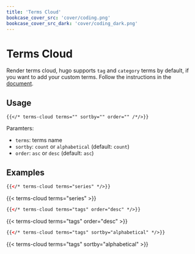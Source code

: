 ```yaml
---
title: 'Terms Cloud'
bookcase_cover_src: 'cover/coding.png'
bookcase_cover_src_dark: 'cover/coding_dark.png'
---
```


# Terms Cloud

Render terms cloud, hugo supports `tag` and `category` terms by default, if you want to add your custom terms. Follow the instructions in the [document](https://gohugo.io/content-management/taxonomies/#configure-taxonomies).

## Usage

```
{{</* terms-cloud terms="" sortby="" order="" /*/>}}
```

Paramters:

* `terms`: terms name
* `sortby`: `count` or `alphabetical` (default: `count`)
* `order`: `asc` or `desc` (default: `asc`)

## Examples

```html
{{</* terms-cloud terms="series" */>}}
```

{{< terms-cloud terms="series" >}}

```html
{{</* terms-cloud terms="tags" order="desc" */>}}
```

{{< terms-cloud terms="tags" order="desc" >}}

```html
{{</* terms-cloud terms="tags" sortby="alphabetical" */>}}
```

{{< terms-cloud terms="tags" sortby="alphabetical" >}}

